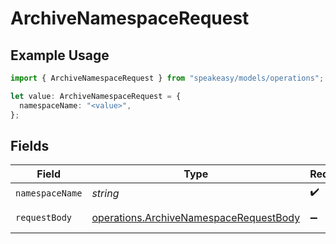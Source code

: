 # ArchiveNamespaceRequest

## Example Usage

```typescript
import { ArchiveNamespaceRequest } from "speakeasy/models/operations";

let value: ArchiveNamespaceRequest = {
  namespaceName: "<value>",
};
```

## Fields

| Field                                                                                            | Type                                                                                             | Required                                                                                         | Description                                                                                      |
| ------------------------------------------------------------------------------------------------ | ------------------------------------------------------------------------------------------------ | ------------------------------------------------------------------------------------------------ | ------------------------------------------------------------------------------------------------ |
| `namespaceName`                                                                                  | *string*                                                                                         | :heavy_check_mark:                                                                               | N/A                                                                                              |
| `requestBody`                                                                                    | [operations.ArchiveNamespaceRequestBody](../../models/operations/archivenamespacerequestbody.md) | :heavy_minus_sign:                                                                               | Archived status                                                                                  |